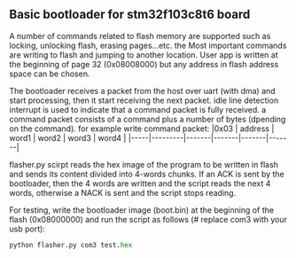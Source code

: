 ## Basic bootloader for stm32f103c8t6 board

A number of commands related to flash memory are supported such as locking, unlocking flash, erasing pages...etc. the Most important commands are writing to flash and jumping to another location. User app is written at the beginning of page 32 (0x08008000) but any address in flash address space can be chosen.

The bootloader receives a packet from the host over uart (with dma) and start processing, then it start receiving the next packet. idle line detection interrupt is used to indicate that a command packet is fully received. a command packet consists of a command plus a number of bytes (dpending on the command). for example write command packet:
|0x03 | address | word1 | word2 | word3 | word4 |
|-----|---------|-------|-------|-------|-------|

flasher.py scirpt reads the hex image of the program to be written in flash and sends its content divided into 4-words chunks. If an ACK is sent by the bootloader, then the 4 words are written and the script reads the next 4 words, otherwise a NACK is sent and the script stops reading.

For testing, write the bootloader image (boot.bin) at the beginning of the flash (0x08000000) and run the script as follows (# replace com3 with your usb port):
```python
python flasher.py com3 test.hex
```

